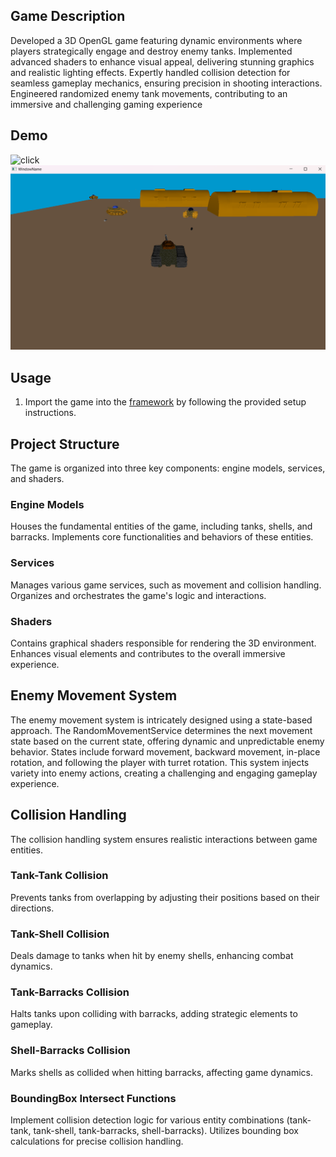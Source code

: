 ## Game Description

Developed a 3D OpenGL game featuring dynamic environments where players strategically engage and destroy enemy tanks. Implemented advanced shaders to enhance visual appeal, delivering stunning graphics and realistic lighting effects.
Expertly handled collision detection for seamless gameplay mechanics, ensuring precision in shooting interactions. Engineered randomized enemy tank movements, contributing to an immersive and challenging gaming experience

## Demo

<img src="[link_to_demo_image](https://drive.google.com/file/d/1CUunwLbtLbhHwHhcJ_2zq2pMMlELkiV6/view?usp=sharing)" alt="click">

<img src="https://github.com/OctavianMihaila/Tanks3D/blob/master/p3.png?raw=true" alt="Tank Warfare">

## Usage

1. Import the game into the [framework](https://ocw.cs.pub.ro/courses/egc/setup-framework) by following the provided setup instructions.

## Project Structure

The game is organized into three key components: engine models, services, and shaders.

### Engine Models

Houses the fundamental entities of the game, including tanks, shells, and barracks. Implements core functionalities and behaviors of these entities.

### Services

Manages various game services, such as movement and collision handling. Organizes and orchestrates the game's logic and interactions.

### Shaders

Contains graphical shaders responsible for rendering the 3D environment. Enhances visual elements and contributes to the overall immersive experience.

## Enemy Movement System

The enemy movement system is intricately designed using a state-based approach. The RandomMovementService determines the next movement state based on the current state, offering dynamic and unpredictable enemy behavior. States include forward movement, backward movement, in-place rotation, and following the player with turret rotation. This system injects variety into enemy actions, creating a challenging and engaging gameplay experience.

## Collision Handling

The collision handling system ensures realistic interactions between game entities.

### Tank-Tank Collision

Prevents tanks from overlapping by adjusting their positions based on their directions.

### Tank-Shell Collision

Deals damage to tanks when hit by enemy shells, enhancing combat dynamics.

### Tank-Barracks Collision

Halts tanks upon colliding with barracks, adding strategic elements to gameplay.

### Shell-Barracks Collision

Marks shells as collided when hitting barracks, affecting game dynamics.

### BoundingBox Intersect Functions

Implement collision detection logic for various entity combinations (tank-tank, tank-shell, tank-barracks, shell-barracks). Utilizes bounding box calculations for precise collision handling.
